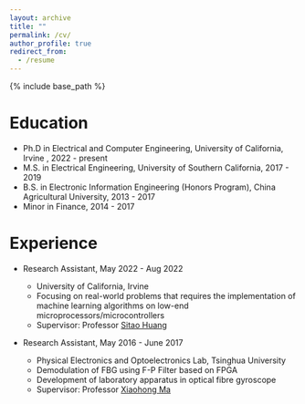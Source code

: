 ```yaml
---
layout: archive
title: ""
permalink: /cv/
author_profile: true
redirect_from:
  - /resume
---
```


{% include base_path %}

Education
======
* Ph.D in Electrical and Computer Engineering, University of California, Irvine , 2022 - present
* M.S. in Electrical Engineering, University of Southern California, 2017 - 2019
* B.S. in Electronic Information Engineering (Honors Program), China Agricultural University, 2013 - 2017
* Minor in Finance, 2014 - 2017


Experience
======
* Research Assistant, May 2022 - Aug 2022
  * University of California, Irvine
  * Focusing on real-world problems that requires the implementation of machine learning algorithms on low-end microprocessors/microcontrollers
  * Supervisor: Professor [Sitao Huang](https://sitaohuang.com/)

* Research Assistant, May 2016 - June 2017
  * Physical Electronics and Optoelectronics Lab, Tsinghua University 
  * Demodulation of FBG using F-P Filter based on FPGA 
  * Development of laboratory apparatus in optical fibre gyroscope
  * Supervisor: Professor [Xiaohong Ma](http://web.ee.tsinghua.edu.cn/maxiaohong/en/index.htm)


<!--
Skills
======
* Skill 1
* Skill 2
  * Sub-skill 2.1
  * Sub-skill 2.2
  * Sub-skill 2.3
* Skill 3

Publications
======
  <ul>{% for post in site.publications %}
    {% include archive-single-cv.html %}
  {% endfor %}</ul>
  
Talks
======
  <ul>{% for post in site.talks %}
    {% include archive-single-talk-cv.html %}
  {% endfor %}</ul>
  
Teaching
======
  <ul>{% for post in site.teaching %}
    {% include archive-single-cv.html %}
  {% endfor %}</ul>
  
Service and leadership
======
* Currently signed in to 43 different slack teams
-->
